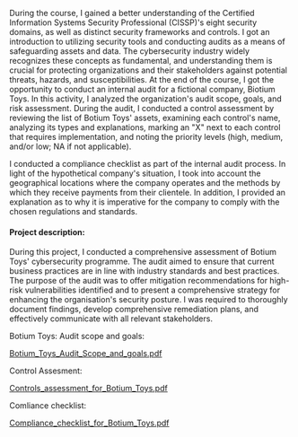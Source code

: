 During the course, I gained a better understanding of the Certified Information Systems Security Professional (CISSP)'s eight security domains, as well as distinct security frameworks and controls. I got an introduction to utilizing security tools and conducting audits as a means of safeguarding assets and data. The cybersecurity industry widely recognizes these concepts as fundamental, and understanding them is crucial for protecting organizations and their stakeholders against potential threats, hazards, and susceptibilities. At the end of the course, I got the opportunity to conduct an internal audit for a fictional company, Biotium Toys. In this activity, I analyzed the organization's audit scope, goals, and risk assessment. During the audit, I conducted a control assessment by reviewing the list of Botium Toys' assets, examining each control's name, analyzing its types and explanations, marking an "X" next to each control that requires implementation, and noting the priority levels (high, medium, and/or low; NA if not applicable).

I conducted a compliance checklist as part of the internal audit process. In light of the hypothetical company's situation, I took into account the geographical locations where the company operates and the methods by which they receive payments from their clientele. In addition, I provided an explanation as to why it is imperative for the company to comply with the chosen regulations and standards.

<h4>Project description:</h4>

During this project, I conducted a comprehensive assessment of Botium Toys' cybersecurity programme. The audit aimed to ensure that current business practices are in line with industry standards and best practices. The purpose of the audit was to offer mitigation recommendations for high-risk vulnerabilities identified and to present a comprehensive strategy for enhancing the organisation's security posture. I was required to thoroughly document findings, develop comprehensive remediation plans, and effectively communicate with all relevant stakeholders.

Botium Toys: Audit scope and goals:

[Botium_Toys_Audit_Scope_and_goals.pdf](https://github.com/clintonsenaye/ClintonSenaye/files/12501371/Botium_Toys_Audit_Scope_and_goals.pdf)

Control Assesment:

[Controls_assessment_for_Botium_Toys.pdf](https://github.com/clintonsenaye/ClintonSenaye/files/12501372/Controls_assessment_for_Botium_Toys.pdf)

Comliance checklist:

[Compliance_checklist_for_Botium_Toys.pdf](https://github.com/clintonsenaye/ClintonSenaye/files/12501374/Compliance_checklist_for_Botium_Toys.pdf)

